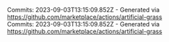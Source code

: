 Commits: 2023-09-03T13:15:09.852Z - Generated via https://github.com/marketplace/actions/artificial-grass
<br>
Commits: 2023-09-03T13:15:09.852Z - Generated via https://github.com/marketplace/actions/artificial-grass
<br>
